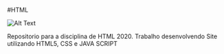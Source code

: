 #HTML

![Alt Text](https://encrypted-tbn0.gstatic.com/images?q=tbn:ANd9GcRNlrCXs3RC-aYKpr0HSrAC8U_LHHO_BOgcoA&usqp=CAU)

Repositorio para a disciplina de HTML 2020.
Trabalho desenvolvendo Site utilizando HTML5, CSS e JAVA SCRIPT
